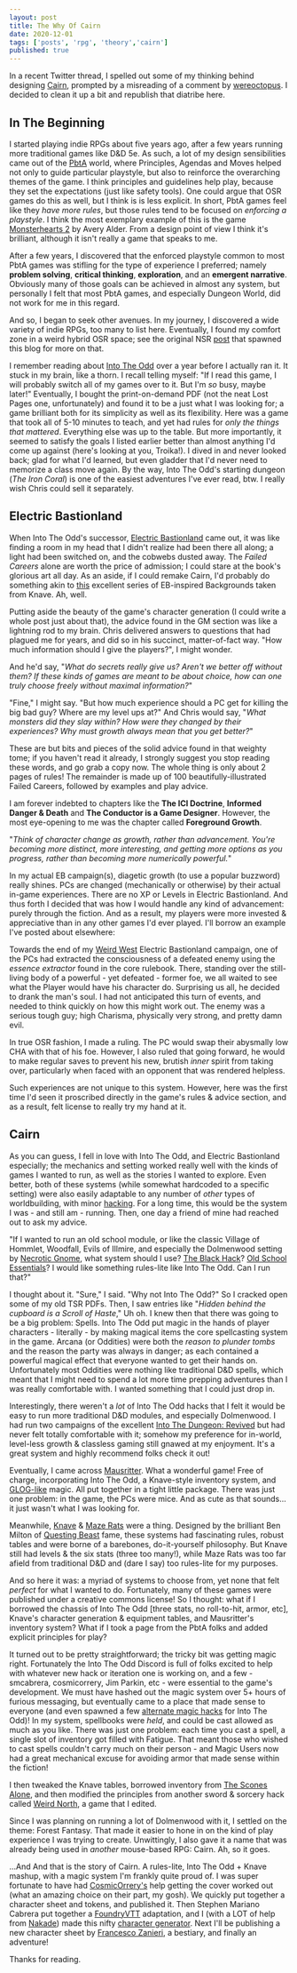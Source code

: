 ```yaml
---
layout: post
title: The Why Of Cairn
date: 2020-12-01
tags: ['posts', 'rpg', 'theory','cairn']
published: true
---
```


In a recent Twitter thread, I spelled out some of my thinking behind designing [Cairn](https://yochaigal.itch.io/cairn), prompted by a misreading of a comment by [wereoctopus](https://twitter.com/wereoctopus/status/1333661093630152704). I decided to clean it up a bit and republish that diatribe here.

## In The Beginning

I started playing indie RPGs about five years ago, after a few years running more traditional games like D&D 5e. As such, a lot of my design sensibilities came out of the [PbtA](https://en.wikipedia.org/wiki/Powered_by_the_Apocalypse) world, where Principles, Agendas and Moves helped not only to guide particular playstyle, but also to reinforce the overarching themes of the game. I think principles and guidelines help play, because they set the expectations (just like safety tools). One could argue that OSR games do this as well, but I think is is less explicit. In short, PbtA games feel like they _have more rules_, but those rules tend to be focused on _enforcing a playstyle_. I think the most exemplary example of this is the game [Monsterhearts 2](https://buriedwithoutceremony.com/monsterhearts) by Avery Alder. From a design point of view I think it's brilliant, although it isn't really a game that speaks to me.

After a few years, I discovered that the enforced playstyle common to most PbtA games was stifling for the type of experience I preferred; namely **problem solving**, **critical thinking**, **exploration**, and an **emergent narrative**. Obviously many of those goals can be achieved in almost any system, but personally I felt that most PbtA games, and especially Dungeon World, did not work for me in this regard.

And so, I began to seek other avenues. In my journey, I discovered a wide variety of indie RPGs, too many to list here. Eventually, I found my comfort zone in a weird hybrid OSR space; see the original NSR  [post](https://boneboxchant.wordpress.com/2019/12/21/nsr/) that spawned this blog for more on that.

I remember reading about [Into The Odd](https://www.drivethrurpg.com/product/145536/Into-the-Odd) over a year before I actually ran it. It stuck in my brain, like a thorn. I recall telling myself: "If I read this game, I will probably switch all of my games over to it. But I'm _so_ busy, maybe later!" Eventually, I bought the print-on-demand PDF (not the neat Lost Pages one, unfortunately) and found it to be a just what I was looking for; a game brilliant both for its simplicity as well as its flexibility. Here was a game that took all of 5-10 minutes to teach, and yet had rules for _only the things that mattered_. Everything else was up to the table. But more importantly, it seemed to satisfy the goals I listed earlier better than almost anything I'd come up against (here's looking at you, Troika!). I dived in and never looked back; glad for what I'd learned, but even gladder that I'd never need to memorize a class move again. By the way, Into The Odd's starting dungeon (_The Iron Coral_) is one of the easiest adventures I've ever read, btw. I really wish Chris could sell it separately.

## Electric Bastionland

When Into The Odd's successor, [Electric Bastionland](https://bastionlandpress.com/) came out, it was like finding a room in my head that I didn't realize had been there all along; a light had been switched on, and the cobwebs dusted away. The _Failed Careers_ alone are worth the price of admission; I could stare at the book's glorious art all day. As an aside, if I could remake Cairn, I'd probably do something akin to [this](https://aboleth-overlords.com/?s=backgrounds) excellent series of EB-inspired Backgrounds taken from Knave. Ah, well.

Putting aside the beauty of the game's character generation (I could write a whole post just about that), the advice found in the GM section was like a lightning rod to my brain. Chris delivered answers to questions that had plagued me for years, and did so in his succinct, matter-of-fact way. "How much information should I give the players?", I might wonder.

And he'd say, "_What do secrets really give us? Aren't we better off without them? If these kinds of games are meant to be about choice, how can one truly choose freely without maximal information?_"

"Fine," I might say. "But how much experience should a PC get for killing the big bad guy? Where are my level ups at?" And Chris would say, "_What monsters did they slay within? How were they changed by their experiences? Why must growth always mean that you get better?_"

These are but bits and pieces of the solid advice found in that weighty tome; if you haven't read it already, I strongly suggest you stop reading these words, and go grab a copy now. The whole thing is only about 2 pages of rules! The remainder is made up of 100 beautifully-illustrated Failed Careers, followed by examples and play advice.

 I am forever indebted to chapters like the **The ICI Doctrine**, **Informed Danger & Death** and **The Conductor is a Game Designer**. However, the most eye-opening to me was the chapter called **Foreground Growth**.

"_Think of character change as growth, rather than advancement. You're becoming more distinct, more interesting, and getting more options as you progress, rather than becoming more numerically powerful._"

In my actual EB campaign(s), diagetic growth (to use a popular buzzword) really shines. PCs are changed (mechanically or otherwise) by their actual in-game experiences. There are no XP or Levels in Electric Bastionland. And thus forth I decided that was how I would handle any kind of advancement: purely through the fiction. And as a result, my players were more invested & appreciative than in any other games I'd ever played. I'll borrow an example I've posted about elsewhere:

Towards the end of my [Weird West](https://yochaigal.itch.io/the-clay-shelf) Electric Bastionland campaign, one of the PCs had extracted the consciousness of a defeated enemy using the _essence extractor_ found in the core rulebook. There, standing over the still-living body of a powerful - yet defeated - former foe, we all waited to see what the Player would have his character do. Surprising us all, he decided to drank the man's soul. I had not anticipated this turn of events, and needed to think quickly on how this might work out. The enemy was a serious tough guy; high Charisma, physically very strong, and pretty damn evil.

In true OSR fashion, I made a ruling. The PC would swap their abysmally low CHA with that of his foe. However, I also ruled that going forward, he would to make regular saves to prevent his new, brutish _inner_ spirit from taking over, particularly when faced with an opponent that was rendered helpless.

Such experiences are not unique to this system. However, here was the first time I'd seen it proscribed directly in the game's rules & advice section, and as a result, felt license to really try my hand at it.

## Cairn

As you can guess, I fell in love with Into The Odd, and Electric Bastionland especially; the mechanics and setting worked really well with the kinds of games I wanted to run, as well as the stories I wanted to explore. Even better, both of these systems (while somewhat hardcoded to a specific setting) were also easily adaptable to any number of _other_ types of worldbuilding, with minor [hacking](https://yochaigal.github.io/intotheodd/hacks.html). For a long time, this would be the system I was - and still am - running. Then, one day a friend of mine had reached out to ask my advice.

"If I wanted to run an old school module, or like the classic Village of Hommlet, Woodfall, Evils of Illmire, and especially the Dolmenwood setting by [Necrotic Gnome](https://necroticgnome.com), what system should I use? [The Black Hack](https://www.drivethrurpg.com/product/178359/The-Black-Hack)? [Old School Essentials](https://necroticgnome.com/collections/old-school-essentials)? I would like something rules-lite like Into The Odd. Can I run that?"

I thought about it. "Sure," I said. "Why not Into The Odd?" So I cracked open some of my old TSR PDFs. Then, I saw entries like "_Hidden behind the cupboard is a Scroll of Haste_," Uh oh. I knew then that there was going to be a big problem: Spells. Into The Odd put magic in the hands of player characters - literally - by making magical items the core spellcasting system in the game. Arcana (or Oddities) were both the _reason to plunder tombs_ and the reason the party was always in danger; as each contained a powerful magical effect that everyone wanted to get their hands on. Unfortunately most Oddities were nothing like traditional D&D spells, which meant that I might need to spend a lot more time prepping adventures than I was really comfortable with. I wanted something that I could just drop in.

Interestingly, there weren't a _lot_ of Into The Odd hacks that I felt it would be easy to run more traditional D&D modules, and especially Dolmenwood. I had run two campaigns of the excellent [Into The Dungeon: Revived](https://vladar4.github.io/itdr/) but had never felt totally comfortable with it; somehow my preference for in-world, level-less growth & classless gaming still gnawed at my enjoyment. It's a great system and highly recommend folks check it out!

Eventually, I came across [Mausritter](https://mausritter.com/). What a wonderful game! Free of charge, incorporating Into The Odd, a Knave-style inventory system, and [GLOG-like](http://goblinpunch.blogspot.com/2016/05/the-glog.html) magic.
All put together in a tight little package. There was just one problem: in the game, the PCs were mice. And as cute as that sounds... it just wasn't what I was looking for.

Meanwhile, [Knave](https://www.drivethrurpg.com/product/250888/Knave) & [Maze Rats](https://www.drivethrurpg.com/product/197158/Maze-Rats) were a thing. Designed by the brilliant Ben Milton of [Questing Beast](https://www.youtube.com/questingbeast) fame, these systems had fascinating rules, robust tables and were borne of a barebones, do-it-yourself philosophy. But Knave still had levels & the six stats (three too many!), while Maze Rats was too far afield from traditional D&D and (dare I say) too rules-lite for my purposes.

And so here it was: a myriad of systems to choose from, yet none that felt _perfect_ for what I wanted to do. Fortunately, many of these games were published under a creative commons license! So I thought: what if I borrowed the chassis of Into The Odd [three stats, no roll-to-hit, armor, etc], Knave's character generation & equipment tables, and Mausritter's inventory system? What if I took a page from the PbtA folks and added explicit principles for play?

It turned out to be pretty straightforward; the tricky bit was getting magic right. Fortunately the Into The Odd Discord is full of folks excited to help with whatever new hack or iteration one is working on, and a few - smcabrera, cosmicorrery, Jim Parkin, etc - were essential to the game's development. We must have hashed out the magic system over 5+ hours of furious messaging, but eventually came to a place that made sense to everyone (and even spawned a few [alternate magic hacks](https://thecosmicorrery.blogspot.com/2020/08/exhausting-magic.html) for Into The Odd)! In my system, spellbooks were _held_, and could be cast allowed as much as you like. There was just one problem: each time you cast a spell, a single slot of inventory got filled with Fatigue. That meant those who wished to cast spells couldn't carry much on their person - and Magic Users now had a great mechanical excuse for avoiding armor that made sense within the fiction!

I then tweaked the Knave tables, borrowed inventory from [The Scones Alone](https://blog.thesconesalone.com/2018/07/a-simple-resource-management-system.html), and then modified the principles from another sword & sorcery hack called [Weird North](https://classless-kobolds.itch.io/weird-north), a game that I edited.

Since I was planning on running a lot of Dolmenwood with it, I settled on the theme: Forest Fantasy. That made it easier to hone in on the kind of play experience I was trying to create. Unwittingly, I also gave it a name that was already being used in _another_ mouse-based RPG: Cairn. Ah, so it goes.

...And And that is the story of Cairn. A rules-lite, Into The Odd + Knave mashup, with a magic system I'm frankly quite proud of. I was super fortunate to have had [CosmicOrrery's](https://cosmicorrery.itch.io/) help getting the cover worked out (what an amazing choice on their part, my gosh). We quickly put together a character sheet and tokens, and published it. Then Stephen Mariano Cabrera put together a [FoundryVTT](https://github.com/smcabrera/Cairn-FoundryVTT) adaptation, and I (with a LOT of help from [Nakade](https://nakade.itch.io/)) made this nifty [character generator](https://yochaigal.github.io/cairn-character-generator/). Next I'll be publishing a new character sheet by [Francesco Zanieri](https://www.instagram.com/licopeoart/), a bestiary, and finally an adventure!

Thanks for reading.
